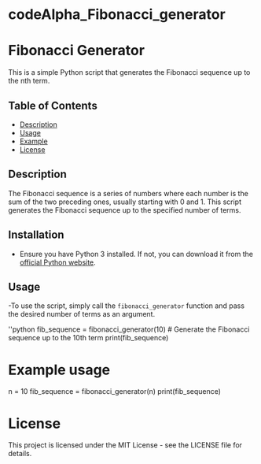 # codeAlpha_Fibonacci_generator
# Fibonacci Generator

This is a simple Python script that generates the Fibonacci sequence up to the nth term.

## Table of Contents

- [Description](#description)
- [Usage](#usage)
- [Example](#example)
- [License](#license)


## Description

The Fibonacci sequence is a series of numbers where each number is the sum of the two preceding ones, usually starting with 0 and 1. This script generates the Fibonacci sequence up to the specified number of terms.


## Installation

- Ensure you have Python 3 installed. If not, you can download it from the [official Python website](https://www.python.org/downloads/).

## Usage

-To use the script, simply call the `fibonacci_generator` function and pass the desired number of terms as an argument.

''python
fib_sequence = fibonacci_generator(10)  # Generate the Fibonacci sequence up to the 10th term
print(fib_sequence)

# Example usage
n = 10
fib_sequence = fibonacci_generator(n)
print(fib_sequence)

# License
This project is licensed under the MIT License - see the LICENSE file for details.
